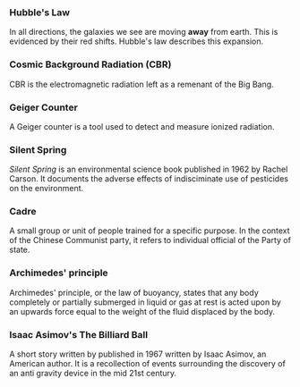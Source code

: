 ### Hubble's Law

In all directions, the galaxies we see are moving __away__ from earth. This is evidenced by their red shifts. Hubble's law describes this expansion.

### Cosmic Background Radiation (CBR)

CBR is the electromagnetic radiation left as a remenant of the Big Bang.


### Geiger Counter

A Geiger counter is a tool used to detect and measure ionized radiation.

### Silent Spring

_Silent Spring_ is an environmental science book published in 1962 by Rachel Carson. It documents the adverse effects of indisciminate use of pesticides on the environment.

### Cadre

A small group or unit of people trained for a specific purpose. In the context of the Chinese Communist party, it refers to individual official of the Party of state.

### Archimedes' principle

Archimedes' principle, or the law of buoyancy, states that any body completely or partially submerged in liquid or gas at rest is acted upon by an upwards force equal to the weight of the fluid displaced by the body.

### Isaac Asimov's The Billiard Ball

A short story written by published in 1967 written by Isaac Asimov, an American author. It is a recollection of events surrounding the discovery of an anti gravity device in the mid 21st century.
